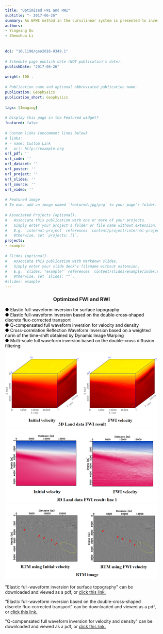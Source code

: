 ```yaml
---
title: "Optimized FWI and RWI"
subtitle: "- 2017-06-26"
summary: An EFWI method in the curvilinear system is presented to invert velocities for areas with surface topography. This method meshes the regions near the surface topography into body-fitted grids, and areas off surface regions into rectangular grids.
authors:
- Yingming Qu
- Zhenchun Li


doi: "10.1190/geo2016-0349.1"

# Schedule page publish date (NOT publication's date).
publishDate: "2017-06-26"

weight: 100 .

# Publication name and optional abbreviated publication name.
publication: Geophysics
publication_short: Geophysics 

tags: [Imaging]

# Display this page in the Featured widget?
featured: false

# Custom links (uncomment lines below)
# links:
# - name: Custom Link
#   url: http://example.org
url_pdf: ''
url_code: ''
url_dataset: ''
url_poster: ''
url_project: ''
url_slides: ''
url_source: ''
url_video: ''

# Featured image
# To use, add an image named `featured.jpg/png` to your page's folder. 

# Associated Projects (optional).
#   Associate this publication with one or more of your projects.
#   Simply enter your project's folder or file name without extension.
#   E.g. `internal-project` references `content/project/internal-project/index.md`.
#   Otherwise, set `projects: []`.
projects:
- example

# Slides (optional).
#   Associate this publication with Markdown slides.
#   Simply enter your slide deck's filename without extension.
#   E.g. `slides: "example"` references `content/slides/example/index.md`.
#   Otherwise, set `slides: ""`.
#slides: example
---
```


### <center>Optimized FWI and RWI<center>

 <font color=black> ● Elastic full-waveform inversion for surface topography</font><br /> 
 <font color=black> ● Elastic full-waveform inversion based on the double-cross-shaped discrete flux-corrected transport</font><br /> 
 <font color=black> ● Q-compensated full waveform inversion for velocity and density</font><br /> 
 <font color=black> ● Cross-correlation Reflection Waveform Inversion based on a weighted norm of the time-shift obtained by Dynamic Image Warping</font><br /> 
 <font color=black> ● Multi-scale full waveform inversion based on the double-cross diffusion filtering</font><br /> 

<div style="text-align: center;">
  <img src="./Optimized FWI and RWI.assets/image1.png" alt="Image Alt Text" style="max-width: 100%; height: auto;">
</div>
<div style="text-align: center;">
  <img src="./Optimized FWI and RWI.assets/image2.png" alt="Image Alt Text" style="max-width: 100%; height: auto;">
</div>
<div style="text-align: center;">
  <img src="./Optimized FWI and RWI.assets/image3.png" alt="Image Alt Text" style="max-width: 100%; height: auto;">
</div>


"Elastic full-waveform inversion for surface topography" can be downloaded and viewed as a pdf, or [click this link.](https://library.seg.org/doi/10.1190/geo2016-0349.1)

"Elastic full-waveform inversion based on the double-cross-shaped discrete flux-corrected transport" can be downloaded and viewed as a pdf, or [click this link.](https://onlinelibrary.wiley.com/doi/10.1111/1365-2478.13420)

"Q-compensated full waveform inversion for velocity and density" can be downloaded and viewed as a pdf, or [click this link.](https://www.tandfonline.com/doi/full/10.1080/08123985.2021.1993059)
